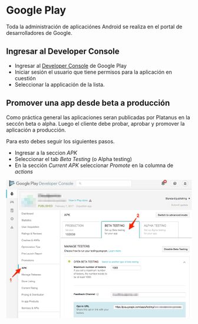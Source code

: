 # Google Play

Toda la administración de aplicaciónes Android se realiza en el portal
de desarrolladores de Google.

## Ingresar al Developer Console

- Ingresar al [Developer Console](https://play.google.com/apps/publish) de Google Play
- Iniciar sesión el usuario que tiene permisos para la aplicación en cuestión
- Seleccionar la applicación de la lista.

## Promover una app desde beta a producción

Como práctica general las aplicaciones seran publicadas por Platanus
en la seccón beta o alpha. Luego el cliente debe probar, aprobar y promover
la aplicación a producción.

Para esto debes seguir los siguientes pasos.

- Ingresar a la seccion *APK*
- Seleccionar el tab *Beta Testing* (o Alpha testing)
- En la sección *Current APK* seleccionar *Promote* en la columna de _actions_

![Google Play](assets/google-play-1a.png)